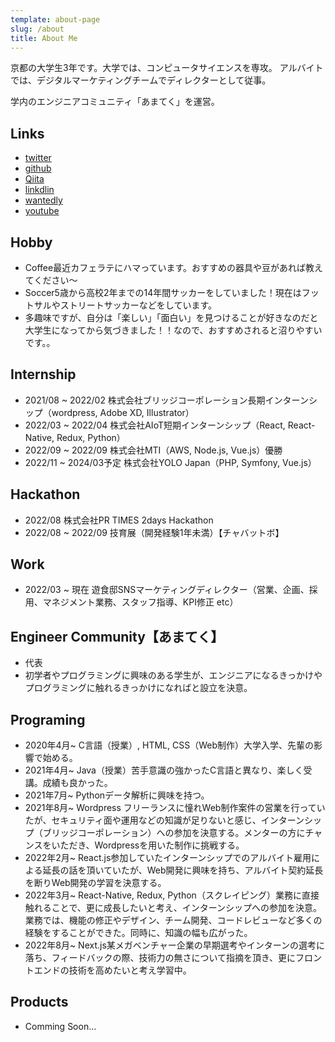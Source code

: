 ```yaml
---
template: about-page
slug: /about
title: About Me
---
```

京都の大学生3年です。大学では、コンピュータサイエンスを専攻。
アルバイトでは、デジタルマーケティングチームでディレクターとして従事。

学内のエンジニアコミュニティ「あまてく」を運営。

## Links

- [twitter](https://twitter.com/kitsune_yk)
- [github](https://github.com/yk-mt12)
- [Qiita](https://qiita.com/kitsune_yk)
- [linkdlin](https://www.linkedin.com/in/kitsune-yk/)
- [wantedly](https://www.wantedly.com/id/kitsune_yk)
- [youtube](https://www.youtube.com/channel/UCda09m8gx2U4zGPufhloPag)

## Hobby

- Coffee最近カフェラテにハマっています。おすすめの器具や豆があれば教えてください〜
- Soccer5歳から高校2年までの14年間サッカーをしていました！現在はフットサルやストリートサッカーなどをしています。
- 多趣味ですが、自分は「楽しい」「面白い」を見つけることが好きなのだと大学生になってから気づきました！！なので、おすすめされると沼りやすいです。。

## Internship

- 2021/08 ~ 2022/02 株式会社ブリッジコーポレーション長期インターンシップ（wordpress, Adobe XD, Illustrator）
- 2022/03 ~ 2022/04 株式会社AIoT短期インターンシップ（React, React-Native, Redux, Python）
- 2022/09 ~ 2022/09 株式会社MTI（AWS, Node.js, Vue.js）優勝
- 2022/11 ~ 2024/03予定 株式会社YOLO Japan（PHP, Symfony, Vue.js）

## Hackathon

- 2022/08 株式会社PR TIMES 2days Hackathon
- 2022/08 ~ 2022/09 技育展（開発経験1年未満）【チャバットボ】

## Work

- 2022/03 ~ 現在 遊食邸SNSマーケティングディレクター（営業、企画、採用、マネジメント業務、スタッフ指導、KPI修正 etc）

## Engineer Community【あまてく】

- 代表
- 初学者やプログラミングに興味のある学生が、エンジニアになるきっかけやプログラミングに触れるきっかけになればと設立を決意。

## Programing

- 2020年4月~ C言語（授業）, HTML, CSS（Web制作）大学入学、先輩の影響で始める。
- 2021年4月~ Java（授業）苦手意識の強かったC言語と異なり、楽しく受講。成績も良かった。
- 2021年7月~ Pythonデータ解析に興味を持つ。
- 2021年8月~ Wordpress フリーランスに憧れWeb制作案件の営業を行っていたが、セキュリティ面や運用などの知識が足りないと感じ、インターンシップ（ブリッジコーポレーション）への参加を決意する。メンターの方にチャンスをいただき、Wordpressを用いた制作に挑戦する。
- 2022年2月~ React.js参加していたインターンシップでのアルバイト雇用による延長の話を頂いていたが、Web開発に興味を持ち、アルバイト契約延長を断りWeb開発の学習を決意する。
- 2022年3月~ React-Native, Redux, Python（スクレイピング）業務に直接触れることで、更に成長したいと考え、インターンシップへの参加を決意。業務では、機能の修正やデザイン、チーム開発、コードレビューなど多くの経験をすることができた。同時に、知識の幅も広がった。
- 2022年8月~ Next.js某メガベンチャー企業の早期選考やインターンの選考に落ち、フィードバックの際、技術力の無さについて指摘を頂き、更にフロントエンドの技術を高めたいと考え学習中。

## Products

- Comming Soon…